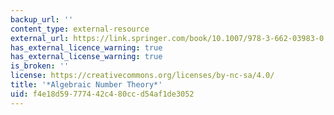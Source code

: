 ```yaml
---
backup_url: ''
content_type: external-resource
external_url: https://link.springer.com/book/10.1007/978-3-662-03983-0
has_external_licence_warning: true
has_external_license_warning: true
is_broken: ''
license: https://creativecommons.org/licenses/by-nc-sa/4.0/
title: '*Algebraic Number Theory*'
uid: f4e18d59-7774-42c4-80cc-d54af1de3052
---
```

